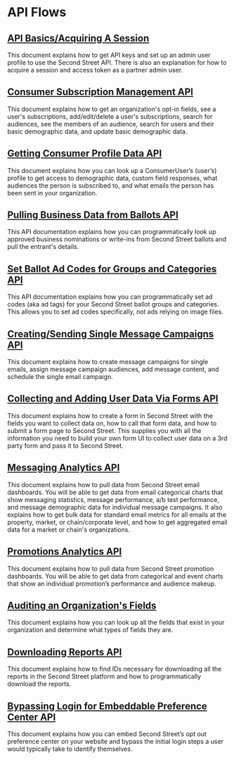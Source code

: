 # API Flows

## [API Basics/Acquiring A Session](https://psteering-my.sharepoint.com/:w:/g/personal/dbrown_uplandsoftware_com/EVYhleRw7qlUX7iNuFIbAKMB4kPmlzNJKP_Ohq3utwn_gg)

This document explains how to get API keys and set up an admin user profile to use the Second Street API. There is also an explanation for how to acquire a session and access token as a partner admin user.

## [Consumer Subscription Management API](https://psteering-my.sharepoint.com/:w:/g/personal/dbrown_uplandsoftware_com/EXLU8Kat2bxc9SHgeSsmRBwBlwq_DVxHqhCNHVXGyX4V0A)

This document explains how to get an organization's opt-in fields, see a user's subscriptions, add/edit/delete a user's subscriptions, search for audiences, see the members of an audience, search for users and their basic demographic data, and update basic demographic data.

## [Getting Consumer Profile Data API](https://psteering-my.sharepoint.com/:w:/g/personal/dbrown_uplandsoftware_com/EamzjM1Yzb9YeQzjFYKDBKoBvFBqbtLRFNFFmI1WR9okBg)

This document explains how you can look up a ConsumerUser’s (user’s) profile to get access to demographic data, custom field responses, what audiences the person is subscribed to, and what emails the person has been sent in your organization. 

## [Pulling Business Data from Ballots API](https://psteering-my.sharepoint.com/:w:/g/personal/dbrown_uplandsoftware_com/Eb4Q7NRpp9tGuGR_AyK9KUwBDfsEDD2cdMbTM_ixEBQIVw?e=lKVVek)

This API documentation explains how you can programmatically look up approved business nominations or write-ins from Second Street ballots and pull the entrant's details.

## [Set Ballot Ad Codes for Groups and Categories API](https://psteering-my.sharepoint.com/:w:/g/personal/dbrown_uplandsoftware_com/ERF--r3tnMlV-TRTSx-cB0UBN_xMF0yEGyafM328cTP-IQ?e=HNadW6)

This API documentation explains how you can programmatically set ad codes (aka ad tags) for your Second Street ballot groups and categories. This allows you to set ad codes specifically, not ads relying on image files.

## [Creating/Sending Single Message Campaigns API](https://psteering-my.sharepoint.com/:w:/g/personal/wmutschler_uplandsoftware_com/EVHpvVbHV8BPuWrOOvxkszMB1OLCRh32288ObGZwXOsQ0g?e=egcUm6)

This document explains how to create message campaigns for single emails, assign message campaign audiences, add message content, and schedule the single email campaign.

## [Collecting and Adding User Data Via Forms API](https://psteering-my.sharepoint.com/:w:/g/personal/dbrown_uplandsoftware_com/EUgkqHkByOhd52uTEH9dwP0BlA-nj8DBi56X-c0viQ7WNg)

This document explains how to create a form in Second Street with the fields you want to collect data on, how to call that form data, and how to submit a form page to Second Street. This supplies you with all the information you need to build your own form UI to collect user data on a 3rd party form and pass it to Second Street.

## [Messaging Analytics API](https://psteering-my.sharepoint.com/:w:/g/personal/dbrown_uplandsoftware_com/EXoduGtSAbFQCsE23W1OBZ4Bdk14tP675aMtcfit1q9PGQ)

This document explains how to pull data from Second Street email dashboards. You will be able to get data from email categorical charts that show messaging statistics, message performance, a/b test performance, and message demographic data for individual message campaigns. It also explains how to get bulk data for standard email metrics for all emails at the property, market, or chain/corporate level, and how to get aggregated email data for a market or chain's organizations.

## [Promotions Analytics API](https://psteering-my.sharepoint.com/:w:/g/personal/dbrown_uplandsoftware_com/EeUhv8cqQYVWN3LPct2Zc4gBautsZI5CH-tZtCe7YCgpgA)

This document explains how to pull data from Second Street promotion dashboards. You will be able to get data from categorical and event charts that show an individual promotion’s performance and audience makeup.

## [Auditing an Organization's Fields](https://psteering-my.sharepoint.com/:w:/g/personal/dbrown_uplandsoftware_com/Ef0-pIaQ7OJQ1Wdlr0O6gvQBRPY_Pw7KrQRGRNOIPF0Uig)

This document explains how you can look up all the fields that exist in your organization and determine what types of fields they are.

## [Downloading Reports API](https://psteering-my.sharepoint.com/:w:/g/personal/dbrown_uplandsoftware_com/EYvMUA6mgdRU3EidugxYJCsBBZiFw6nxeJg2j3IRxfUyJA)

This document explains how to find IDs necessary for downloading all the reports in the Second Street platform and how to programmatically download the reports. 

## [Bypassing Login for Embeddable Preference Center API](https://psteering-my.sharepoint.com/:w:/g/personal/dbrown_uplandsoftware_com/EfLl9kaka7xVwjHEll3gDQgB1dwka57WSj1hvQj5TpKzSg)

This document explains how you can embed Second Street’s opt out preference center on your website and bypass the initial login steps a user would typically take to identify themselves. 
